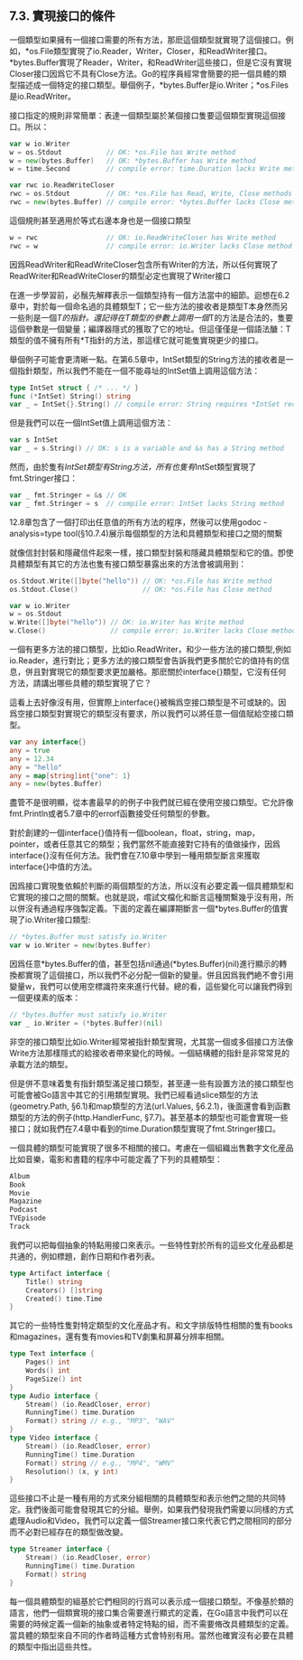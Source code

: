 ## 7.3. 實現接口的條件
一個類型如果擁有一個接口需要的所有方法，那麽這個類型就實現了這個接口。例如，*os.File類型實現了io.Reader，Writer，Closer，和ReadWriter接口。*bytes.Buffer實現了Reader，Writer，和ReadWriter這些接口，但是它沒有實現Closer接口因爲它不具有Close方法。Go的程序員經常會簡要的把一個具體的類型描述成一個特定的接口類型。舉個例子，*bytes.Buffer是io.Writer；*os.Files是io.ReadWriter。

接口指定的規則非常簡單：表達一個類型屬於某個接口隻要這個類型實現這個接口。所以：

```go
var w io.Writer
w = os.Stdout           // OK: *os.File has Write method
w = new(bytes.Buffer)   // OK: *bytes.Buffer has Write method
w = time.Second         // compile error: time.Duration lacks Write method

var rwc io.ReadWriteCloser
rwc = os.Stdout         // OK: *os.File has Read, Write, Close methods
rwc = new(bytes.Buffer) // compile error: *bytes.Buffer lacks Close method
```
這個規則甚至適用於等式右邊本身也是一個接口類型
```go
w = rwc                 // OK: io.ReadWriteCloser has Write method
rwc = w                 // compile error: io.Writer lacks Close method
```
因爲ReadWriter和ReadWriteCloser包含所有Writer的方法，所以任何實現了ReadWriter和ReadWriteCloser的類型必定也實現了Writer接口

在進一步學習前，必鬚先解釋表示一個類型持有一個方法當中的細節。迴想在6.2章中，對於每一個命名過的具體類型T；它一些方法的接收者是類型T本身然而另一些則是一個*T的指針。還記得在T類型的參數上調用一個*T的方法是合法的，隻要這個參數是一個變量；編譯器隱式的獲取了它的地址。但這僅僅是一個語法醣：T類型的值不擁有所有*T指針的方法，那這樣它就可能隻實現更少的接口。

舉個例子可能會更清晰一點。在第6.5章中，IntSet類型的String方法的接收者是一個指針類型，所以我們不能在一個不能尋址的IntSet值上調用這個方法：
```go
type IntSet struct { /* ... */ }
func (*IntSet) String() string
var _ = IntSet{}.String() // compile error: String requires *IntSet receiver
```
但是我們可以在一個IntSet值上調用這個方法：
```go
var s IntSet
var _ = s.String() // OK: s is a variable and &s has a String method
```
然而，由於隻有*IntSet類型有String方法，所有也隻有*IntSet類型實現了fmt.Stringer接口：
```go
var _ fmt.Stringer = &s // OK
var _ fmt.Stringer = s  // compile error: IntSet lacks String method
```
12.8章包含了一個打印出任意值的所有方法的程序，然後可以使用godoc -analysis=type tool(§10.7.4)展示每個類型的方法和具體類型和接口之間的關繫

就像信封封裝和隱藏信件起來一樣，接口類型封裝和隱藏具體類型和它的值。卽使具體類型有其它的方法也隻有接口類型暴露出來的方法會被調用到：
```go
os.Stdout.Write([]byte("hello")) // OK: *os.File has Write method
os.Stdout.Close()                // OK: *os.File has Close method

var w io.Writer
w = os.Stdout
w.Write([]byte("hello")) // OK: io.Writer has Write method
w.Close()                // compile error: io.Writer lacks Close method
```
一個有更多方法的接口類型，比如io.ReadWriter，和少一些方法的接口類型,例如io.Reader，進行對比；更多方法的接口類型會告訴我們更多關於它的值持有的信息，併且對實現它的類型要求更加嚴格。那麽關於interface{}類型，它沒有任何方法，請講出哪些具體的類型實現了它？

這看上去好像沒有用，但實際上interface{}被稱爲空接口類型是不可或缺的。因爲空接口類型對實現它的類型沒有要求，所以我們可以將任意一個值賦給空接口類型。
```go
var any interface{}
any = true
any = 12.34
any = "hello"
any = map[string]int{"one": 1}
any = new(bytes.Buffer)
```
盡管不是很明顯，從本書最早的的例子中我們就已經在使用空接口類型。它允許像fmt.Println或者5.7章中的errorf函數接受任何類型的參數。

對於創建的一個interface{}值持有一個boolean，float，string，map，pointer，或者任意其它的類型；我們當然不能直接對它持有的值做操作，因爲interface{}沒有任何方法。我們會在7.10章中學到一種用類型斷言來獲取interface{}中值的方法。

因爲接口實現隻依賴於判斷的兩個類型的方法，所以沒有必要定義一個具體類型和它實現的接口之間的關繫。也就是説，嚐試文檔化和斷言這種關繫幾乎沒有用，所以併沒有通過程序強製定義。下面的定義在編譯期斷言一個*bytes.Buffer的值實現了io.Writer接口類型:
```go
// *bytes.Buffer must satisfy io.Writer
var w io.Writer = new(bytes.Buffer)
```
因爲任意*bytes.Buffer的值，甚至包括nil通過(*bytes.Buffer)(nil)進行顯示的轉換都實現了這個接口，所以我們不必分配一個新的變量。併且因爲我們絶不會引用變量w，我們可以使用空標識符來來進行代替。總的看，這些變化可以讓我們得到一個更樸素的版本：
```go
// *bytes.Buffer must satisfy io.Writer
var _ io.Writer = (*bytes.Buffer)(nil)
```
非空的接口類型比如io.Writer經常被指針類型實現，尤其當一個或多個接口方法像Write方法那樣隱式的給接收者帶來變化的時候。一個結構體的指針是非常常見的承載方法的類型。

但是併不意味着隻有指針類型滿足接口類型，甚至連一些有設置方法的接口類型也可能會被Go語言中其它的引用類型實現。我們已經看過slice類型的方法(geometry.Path, §6.1)和map類型的方法(url.Values, §6.2.1)，後面還會看到函數類型的方法的例子(http.HandlerFunc, §7.7)。甚至基本的類型也可能會實現一些接口；就如我們在7.4章中看到的time.Duration類型實現了fmt.Stringer接口。

一個具體的類型可能實現了很多不相關的接口。考慮在一個組織出售數字文化産品比如音樂，電影和書籍的程序中可能定義了下列的具體類型：
``` go
Album
Book
Movie
Magazine
Podcast
TVEpisode
Track
```
我們可以把每個抽象的特點用接口來表示。一些特性對於所有的這些文化産品都是共通的，例如標題，創作日期和作者列表。
```go
type Artifact interface {
    Title() string
    Creators() []string
    Created() time.Time
}
```
其它的一些特性隻對特定類型的文化産品才有。和文字排版特性相關的隻有books和magazines，還有隻有movies和TV劇集和屏幕分辨率相關。
```go
type Text interface {
    Pages() int
    Words() int
    PageSize() int
}
type Audio interface {
    Stream() (io.ReadCloser, error)
    RunningTime() time.Duration
    Format() string // e.g., "MP3", "WAV"
}
type Video interface {
    Stream() (io.ReadCloser, error)
    RunningTime() time.Duration
    Format() string // e.g., "MP4", "WMV"
    Resolution() (x, y int)
}
```
這些接口不止是一種有用的方式來分組相關的具體類型和表示他們之間的共同特定。我們後面可能會發現其它的分組。舉例，如果我們發現我們需要以同樣的方式處理Audio和Video，我們可以定義一個Streamer接口來代表它們之間相同的部分而不必對已經存在的類型做改變。
```go
type Streamer interface {
    Stream() (io.ReadCloser, error)
    RunningTime() time.Duration
    Format() string
}
```
每一個具體類型的組基於它們相同的行爲可以表示成一個接口類型。不像基於類的語言，他們一個類實現的接口集合需要進行顯式的定義，在Go語言中我們可以在需要的時候定義一個新的抽象或者特定特點的組，而不需要脩改具體類型的定義。當具體的類型來自不同的作者時這種方式會特别有用。當然也確實沒有必要在具體的類型中指出這些共性。
